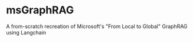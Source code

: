 # msGraphRAG
A from-scratch recreation of Microsoft's "From Local to Global" GraphRAG using Langchain
